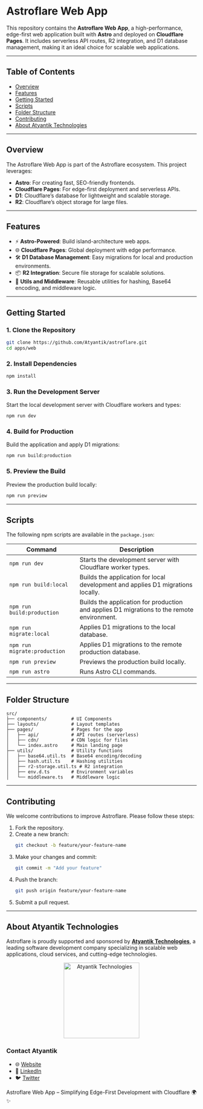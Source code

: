 # **Astroflare Web App**

This repository contains the **Astroflare Web App**, a high-performance, edge-first web application built with **Astro** and deployed on **Cloudflare Pages**. It includes serverless API routes, R2 integration, and D1 database management, making it an ideal choice for scalable web applications.

---

## **Table of Contents**
- [Overview](#overview)
- [Features](#features)
- [Getting Started](#getting-started)
- [Scripts](#scripts)
- [Folder Structure](#folder-structure)
- [Contributing](#contributing)
- [About Atyantik Technologies](#about-atyantik-technologies)

---

## **Overview**

The Astroflare Web App is part of the Astroflare ecosystem. This project leverages:
- **Astro**: For creating fast, SEO-friendly frontends.
- **Cloudflare Pages**: For edge-first deployment and serverless APIs.
- **D1**: Cloudflare’s database for lightweight and scalable storage.
- **R2**: Cloudflare’s object storage for large files.

---

## **Features**

- ⚡ **Astro-Powered**: Build island-architecture web apps.
- 🌐 **Cloudflare Pages**: Global deployment with edge performance.
- 🛠️ **D1 Database Management**: Easy migrations for local and production environments.
- 📦 **R2 Integration**: Secure file storage for scalable solutions.
- 🔐 **Utils and Middleware**: Reusable utilities for hashing, Base64 encoding, and middleware logic.

---

## **Getting Started**

### **1. Clone the Repository**
```bash
git clone https://github.com/Atyantik/astroflare.git
cd apps/web
```

### **2. Install Dependencies**
```bash
npm install
```

### **3. Run the Development Server**
Start the local development server with Cloudflare workers and types:
```bash
npm run dev
```

### **4. Build for Production**
Build the application and apply D1 migrations:
```bash
npm run build:production
```

### **5. Preview the Build**
Preview the production build locally:
```bash
npm run preview
```

---

## **Scripts**

The following npm scripts are available in the `package.json`:

| Command                  | Description                                                                                  |
|--------------------------|----------------------------------------------------------------------------------------------|
| `npm run dev`            | Starts the development server with Cloudflare worker types.                                  |
| `npm run build:local`    | Builds the application for local development and applies D1 migrations locally.              |
| `npm run build:production` | Builds the application for production and applies D1 migrations to the remote environment. |
| `npm run migrate:local`  | Applies D1 migrations to the local database.                                                 |
| `npm run migrate:production` | Applies D1 migrations to the remote production database.                                 |
| `npm run preview`        | Previews the production build locally.                                                       |
| `npm run astro`          | Runs Astro CLI commands.                                                                     |

---

## **Folder Structure**

```
src/
├── components/         # UI Components
├── layouts/            # Layout templates
├── pages/              # Pages for the app
│   ├── api/            # API routes (serverless)
│   ├── cdn/            # CDN logic for files
│   └── index.astro     # Main landing page
├── utils/              # Utility functions
│   ├── base64.util.ts  # Base64 encoding/decoding
│   ├── hash.util.ts    # Hashing utilities
│   ├── r2-storage.util.ts # R2 integration
│   ├── env.d.ts        # Environment variables
│   └── middleware.ts   # Middleware logic
```

---

## **Contributing**

We welcome contributions to improve Astroflare. Please follow these steps:

1. Fork the repository.
2. Create a new branch:
   ```bash
   git checkout -b feature/your-feature-name
   ```
3. Make your changes and commit:
   ```bash
   git commit -m "Add your feature"
   ```
4. Push the branch:
   ```bash
   git push origin feature/your-feature-name
   ```
5. Submit a pull request.

---

## **About Atyantik Technologies**

Astroflare is proudly supported and sponsored by **[Atyantik Technologies](https://atyantik.com)**, a leading software development company specializing in scalable web applications, cloud services, and cutting-edge technologies.

<p align="center">
  <img src="https://cdn.atyantik.com/atyantik-logo.png" alt="Atyantik Technologies" width="200">
</p>

### **Contact Atyantik**
- 🌐 [Website](https://atyantik.com)
- 💼 [LinkedIn](https://www.linkedin.com/company/atyantik-technologies/)
- 🐦 [Twitter](https://twitter.com/atyantik_tech)

Astroflare Web App – Simplifying Edge-First Development with Cloudflare 🌍✨
